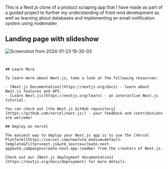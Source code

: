 This is a Next.js clone of a product scraping app that I have made as part of a guided project to further my understanding of front-end development as well as learning about databases and implementing an email notification system using nodemailer

## Landing page with slideshow
![Screenshot from 2024-01-23 19-30-03](https://github.com/SahasT23/pricewise/assets/108793094/1757d26e-f2ca-43db-9052-5762b3557fc4)


```


## Learn More

To learn more about Next.js, take a look at the following resources:

- [Next.js Documentation](https://nextjs.org/docs) - learn about Next.js features and API.
- [Learn Next.js](https://nextjs.org/learn) - an interactive Next.js tutorial.

You can check out [the Next.js GitHub repository](https://github.com/vercel/next.js/) - your feedback and contributions are welcome!

## Deploy on Vercel

The easiest way to deploy your Next.js app is to use the [Vercel Platform](https://vercel.com/new?utm_medium=default-template&filter=next.js&utm_source=create-next-app&utm_campaign=create-next-app-readme) from the creators of Next.js.

Check out our [Next.js deployment documentation](https://nextjs.org/docs/deployment) for more details.
